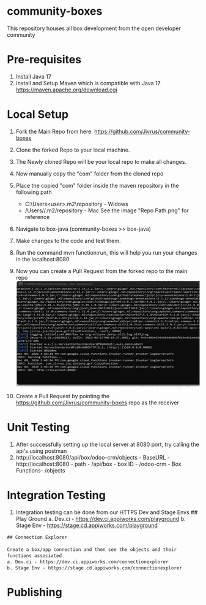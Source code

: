 # community-boxes
This repository houses all box development from the open developer community

# Pre-requisites

1. Install Java 17
2. Install and Setup Maven which is compatible with Java 17 https://maven.apache.org/download.cgi

# Local Setup

  1. Fork the Main Repo from here: https://github.com/Jivrus/community-boxes
  2. Clone the forked Repo to your local machine.
  3. The Newly cloned Repo will be your local repo to make all changes.
  4. Now manually copy the "com" folder from the cloned repo
  5. Place the copied "com" folder inside the maven repository in the following path
     - C:\Users\<user>\.m2\repository - Widows
     - /Users/<user>/.m2/repository - Mac
     See the image "Repo Path.png" for reference
  
  6. Navigate to box-java (community-boxes >> box-java)
  6. Make changes to the code and test them.
  8. Run the command mvn function:run, this will help you run your changes in the localhost:8080
  9. Now you can create a Pull Request from the forked repo to the main repo
  ![Local Running]({B4F92497-1A7F-4369-B66C-5E1289CE312C}.png)
  10. Create a Pull Request by pointing the https://github.com/Jivrus/community-boxes repo as the receiver

# Unit Testing
  1. After successfully setting up the local server at 8080 port, try calling the api's using postman
  2. http://localhost:8080/api/box/odoo-crm/objects 
    - BaseURL - http://localhost:8080
    - path - /api/box
    - box ID - /odoo-crm
    - Box Functions- /objects

# Integration Testing
  1. Integration testing can be done from our HTTPS Dev and Stage Envs
    ## Play Ground
    a. Dev.ci - https://dev.ci.appiworks.com/playground
    b. Stage Env - https://stage.cd.appiworks.com/playground
    
    ## Connection Explorer

    Create a box/app connection and then see the objects and their functions associated
    a. Dev.ci - https://dev.ci.appiworks.com/connectionexplorer
    b. Stage Env - https://stage.cd.appiworks.com/connectionexplorer

# Publishing
